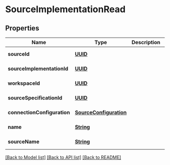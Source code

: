 # SourceImplementationRead
## Properties

Name | Type | Description | Notes
------------ | ------------- | ------------- | -------------
**sourceId** | [**UUID**](UUID.md) |  | [default to null]
**sourceImplementationId** | [**UUID**](UUID.md) |  | [default to null]
**workspaceId** | [**UUID**](UUID.md) |  | [default to null]
**sourceSpecificationId** | [**UUID**](UUID.md) |  | [default to null]
**connectionConfiguration** | [**SourceConfiguration**](SourceConfiguration.md) |  | [default to null]
**name** | [**String**](string.md) |  | [default to null]
**sourceName** | [**String**](string.md) |  | [default to null]

[[Back to Model list]](../README.md#documentation-for-models) [[Back to API list]](../README.md#documentation-for-api-endpoints) [[Back to README]](../README.md)

